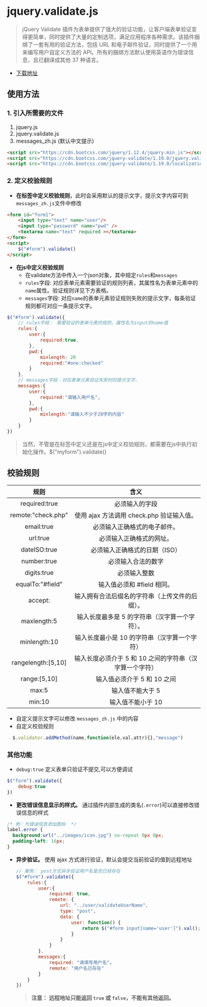 # jquery.validate.js
> jQuery Validate 插件为表单提供了强大的验证功能，让客户端表单验证变得更简单，同时提供了大量的定制选项，满足应用程序各种需求。该插件捆绑了一套有用的验证方法，包括 URL 和电子邮件验证，同时提供了一个用来编写用户自定义方法的 API。所有的捆绑方法默认使用英语作为错误信息，且已翻译成其他 37 种语言。

* [下载地址](https://jqueryvalidation.org/)

## 使用方法
### 1. 引入所需要的文件
1. jquery.js
2. jquery.validate.js
3. messages_zh.js   (默认中文提示)
```html
<script src="https://cdn.bootcss.com/jquery/1.12.4/jquery.min.js"></script>
<script src="https://cdn.bootcss.com/jquery-validate/1.19.0/jquery.validate.min.js"></script>
<script src="https://cdn.bootcss.com/jquery-validate/1.19.0/localization/messages_zh.min.js"></script>
```
### 2. 定义校验规则
* **在标签中定义校验规则**，此时会采用默认的提示文字，提示文字内容可到`messages_zh.js`文件中修改
```html
<form id="form1">
    <input type="text" name="user"/>
    <input type="password" name="pwd" />
    <textarea name="text" required ></textarea>
</form>
<script>
    $("#form").validate()
</script>
```    
* **在js中定义校验规则**
    * 在validate方法中传入一个json对象，其中规定`rules`和`messages`
    * `rules`字段: 对应表单元素需要验证的规则列表，其属性名为表单元素中的`name`属性。验证规则详见下方表格。
    * `messages`字段:  对应`name`的表单元素验证规则失败的提示文字，每条验证规则都可对应一条提示文字。
```javascript
$("#form").validate({
    // rules字段： 需要验证的表单元素的规则，属性名为input的name值
    rules:{
        user:{
            required:true,
        },
        pwd:{
            minlength: 20
            required:"#one:checked"
        }
    },
    // messages字段：对应表单元素验证失败时的提示文字，
    messages:{
        user:{
            required:"请输入用户名",
        },
        pwd:{
            minlength:"请输入不少于20字的内容"
        }
    }
})
```

> 当然，不管是在标签中定义还是在js中定义校验规则，都需要在js中执行初始化操作。$("myform").validate()

## 校验规则

|规则|含义|
|:----:|:----:|
|required:true |必须输入的字段|
|remote:"check.php" |使用 ajax 方法调用 check.php 验证输入值。|
|email:true|必须输入正确格式的电子邮件。|
|url:true |必须输入正确格式的网址。|
|dateISO:true |必须输入正确格式的日期（ISO）|
|number:true |必须输入合法的数字|
|digits:true |必须输入整数|
|equalTo:"#field"|输入值必须和 #field 相同。|
|accept: |输入拥有合法后缀名的字符串（上传文件的后缀）。|
|maxlength:5 |输入长度最多是 5 的字符串（汉字算一个字符）。|
|minlength:10|输入长度最小是 10 的字符串（汉字算一个字符）|
|rangelength:[5,10]| 输入长度必须介于 5 和 10 之间的字符串（汉字算一个字符）|
|range:[5,10] |输入值必须介于 5 和 10 之间|
|max:5 |输入值不能大于 5|
|min:10 |输入值不能小于 10|

* 自定义提示文字可以修改 `messages_zh.js` 中的内容
* 自定义校验规则  
```javascript
  $.validator.addMethod(name,function(ele,val,attr){},"message")
```  
### 其他功能
* `debug:true` 定义表单只验证不提交,可以方便调试 
```js
$("form").validate({
    debug:true
})
```

* **更改错误信息显示的样式。** 通过插件内部生成的类名(`.error`)可以直接修改错误信息的样式
```css
/* 例：为错误信息添加图标  */
label.error {
  background:url("../images/icon.jpg") no-repeat 0px 0px;
  padding-left: 16px;
}
```

* **异步验证。** 使用 ajax 方式进行验证，默认会提交当前验证的值到远程地址
    ```js
    // 案例： post方式异步验证用户名是否已经存在
    $("#form").validate({
        rules:{
            user:{
                required: true,
                remote: {
                    url: "../user/validateUserName",
                    type: "post",
                    data: {
                        user: function() {
                            return $("#form input[name='user']").val();
                        }
                    }
                }
            },
            messages:{
                required: "请填写用户名"，
                remote: "用户名已存在"
            }
        }
    })
    ```
    > **注意： 远程地址只能返回 `true` 或 `false`，不能有其他返回。**